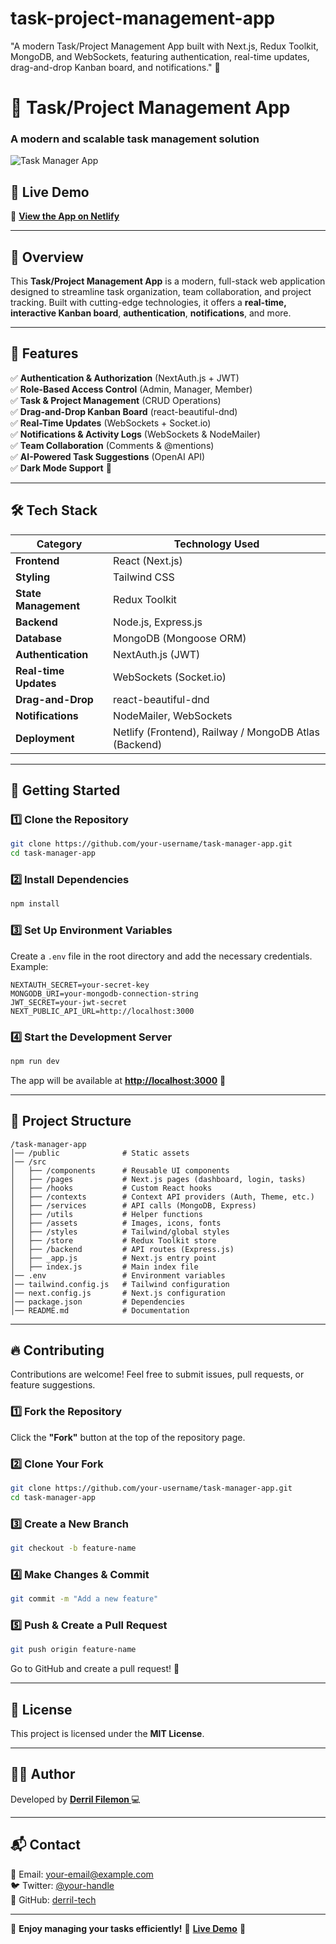 # task-project-management-app
"A modern Task/Project Management App built with Next.js, Redux Toolkit, MongoDB, and WebSockets, featuring authentication, real-time updates, drag-and-drop Kanban board, and notifications." 🚀

# 🚀 Task/Project Management App  

### **A modern and scalable task management solution**  

![Task Manager App](https://via.placeholder.com/1200x600?text=Task+Management+App)  

## 🌟 **Live Demo**  
🔗 **[View the App on Netlify](https://your-netlify-app-url.netlify.app/)**  

---

## 📌 **Overview**  
This **Task/Project Management App** is a modern, full-stack web application designed to streamline task organization, team collaboration, and project tracking. Built with cutting-edge technologies, it offers a **real-time, interactive Kanban board**, **authentication**, **notifications**, and more.  

---

## 🎯 **Features**  
✅ **Authentication & Authorization** (NextAuth.js + JWT)  
✅ **Role-Based Access Control** (Admin, Manager, Member)  
✅ **Task & Project Management** (CRUD Operations)  
✅ **Drag-and-Drop Kanban Board** (react-beautiful-dnd)  
✅ **Real-Time Updates** (WebSockets + Socket.io)  
✅ **Notifications & Activity Logs** (WebSockets & NodeMailer)  
✅ **Team Collaboration** (Comments & @mentions)  
✅ **AI-Powered Task Suggestions** (OpenAI API)  
✅ **Dark Mode Support** 🌙  

---

## 🛠 **Tech Stack**  
| **Category**       | **Technology Used** |
|--------------------|--------------------|
| **Frontend**      | React (Next.js) |
| **Styling**       | Tailwind CSS |
| **State Management** | Redux Toolkit |
| **Backend**       | Node.js, Express.js |
| **Database**      | MongoDB (Mongoose ORM) |
| **Authentication** | NextAuth.js (JWT) |
| **Real-time Updates** | WebSockets (Socket.io) |
| **Drag-and-Drop** | react-beautiful-dnd |
| **Notifications** | NodeMailer, WebSockets |
| **Deployment** | Netlify (Frontend), Railway / MongoDB Atlas (Backend) |

---

## 🚀 **Getting Started**  

### **1️⃣ Clone the Repository**  
```bash
git clone https://github.com/your-username/task-manager-app.git
cd task-manager-app
```

### **2️⃣ Install Dependencies**  
```bash
npm install
```

### **3️⃣ Set Up Environment Variables**  
Create a `.env` file in the root directory and add the necessary credentials. Example:  
```env
NEXTAUTH_SECRET=your-secret-key
MONGODB_URI=your-mongodb-connection-string
JWT_SECRET=your-jwt-secret
NEXT_PUBLIC_API_URL=http://localhost:3000
```

### **4️⃣ Start the Development Server**  
```bash
npm run dev
```
The app will be available at **[http://localhost:3000](http://localhost:3000)** 🚀  

---

## 📂 **Project Structure**  
```
/task-manager-app
│── /public              # Static assets
│── /src
│   ├── /components      # Reusable UI components
│   ├── /pages           # Next.js pages (dashboard, login, tasks)
│   ├── /hooks           # Custom React hooks
│   ├── /contexts        # Context API providers (Auth, Theme, etc.)
│   ├── /services        # API calls (MongoDB, Express)
│   ├── /utils           # Helper functions
│   ├── /assets          # Images, icons, fonts
│   ├── /styles          # Tailwind/global styles
│   ├── /store           # Redux Toolkit store
│   ├── /backend         # API routes (Express.js)
│   ├── _app.js          # Next.js entry point
│   ├── index.js         # Main index file
│── .env                 # Environment variables
│── tailwind.config.js   # Tailwind configuration
│── next.config.js       # Next.js configuration
│── package.json         # Dependencies
│── README.md            # Documentation
```

---

## 🔥 **Contributing**  
Contributions are welcome! Feel free to submit issues, pull requests, or feature suggestions.  

### **1️⃣ Fork the Repository**  
Click the **"Fork"** button at the top of the repository page.  

### **2️⃣ Clone Your Fork**  
```bash
git clone https://github.com/your-username/task-manager-app.git
cd task-manager-app
```

### **3️⃣ Create a New Branch**  
```bash
git checkout -b feature-name
```

### **4️⃣ Make Changes & Commit**  
```bash
git commit -m "Add a new feature"
```

### **5️⃣ Push & Create a Pull Request**  
```bash
git push origin feature-name
```
Go to GitHub and create a pull request! 🚀  

---

## 📜 **License**  
This project is licensed under the **MIT License**.  

---

## 👨‍💻 **Author**  
Developed by **[Derril Filemon ](https://github.com/derril-tech)** 💻  

---

## 📬 **Contact**  
📧 Email: your-email@example.com  
🐦 Twitter: [@your-handle](https://twitter.com/your-handle)  
📌 GitHub: [derril-tech](https://github.com/derril-tech)  

---

🎉 **Enjoy managing your tasks efficiently!** 🚀 **[Live Demo](https://your-netlify-app-url.netlify.app/)** 🚀  
